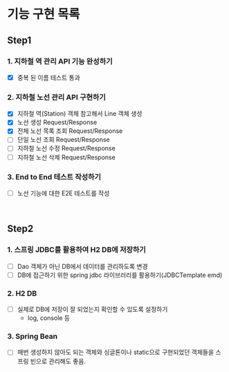 # 기능 구현 목록

## Step1
### 1. 지하철 역 관리 API 기능 완성하기
- [x] 중복 된 이름 테스트 통과

### 2. 지하철 노선 관리 API 구현하기
- [x] 지하철 역(Station) 객체 참고해서 Line 객체 생성
- [x] 노선 생성 Request/Response
- [x] 전체 노선 목록 조회 Request/Response
- [ ] 단일 노선 조회 Request/Response
- [ ] 지하철 노선 수정 Request/Response
- [ ] 지하철 노선 삭제 Request/Response
  
### 3. End to End 테스트 작성하기
- [ ] 노선 기능에 대한 E2E 테스트를 작성

<br>

## Step2
### 1. 스프링 JDBC를 활용하여 H2 DB에 저장하기
- [ ] Dao 객체가 아닌 DB에서 데이터를 관리하도록 변경
- [ ] DB에 접근하기 위한 spring jdbc 라이브러리를 활용하기(JDBCTemplate emd)

### 2. H2 DB
- [ ] 실제로 DB에 저장이 잘 되었는지 확인할 수 있도록 설정하기
    - log, console 등
    
### 3. Spring Bean
- [ ] 매번 생성하지 않아도 되는 객체와 싱글톤이나 static으로 구현되었던 객체들을 스프링 빈으로 관리해도 좋음.